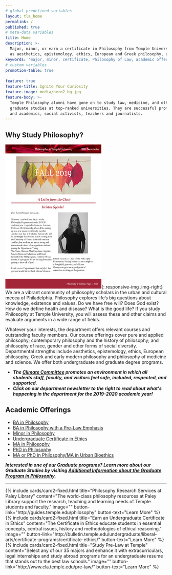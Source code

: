 ```yaml
---
# global predefined variables
layout: tla_home
permalink: /
published: true
# meta-data variables
title: Home
description: >-
  Major, minor, or earn a certificate in Philosophy from Temple University. View our academic offerings such
  as aesthetics, epistemology, ethics, European and Greek philosophy, and more in the College of Liberal Arts.
keywords: 'major, minor, certificate, Philosophy of Law, academic offerings, european philosophy'
# custom variables
promotion-table: true

feature: true
feature-title: Ignite Your Curiosity
feature-image: media/hero2_bg.jpg
feature-body: >-
  Temple Philosophy alumni have gone on to study law, medicine, and other
  graduate studies at top-ranked universities. They are successful professionals
  and academics, social activists, teachers and journalists.
---
```

## Why Study Philosophy?
[![Philosophy Newsletter](https://github.com/TULiberalArts/Philosophy/blob/master/media/resizednewsletter.png?raw=true)](https://liberalarts.temple.edu/sites/liberalarts/files/2019%20Newsletter%20%28revised%29%20%281%29.pdf){:.responsive-img .img-right}
We are a vibrant community of philosophy scholars in the urban and cultural mecca of Philadelphia. Philosophy explores life’s big questions about knowledge, existence and values. Do we have free will? Does God exist? How do we define health and disease? What is the good life? If you study Philosophy at Temple University, you will assess these and other claims and evaluate arguments in a wide range of fields.

Whatever your interests, the department offers relevant courses and outstanding faculty members. Our course offerings cover pure and applied philosophy; contemporary philosophy and the history of philosophy; and philosophy of race, gender and other forms of social diversity. Departmental strengths include aesthetics, epistemology, ethics, European philosophy, Greek and early modern philosophy and philosophy of medicine and science. We offer both undergraduate and graduate degree programs.
- **_The [Climate Committee](https://www.cla.temple.edu/philosophy/climate/) promotes an environment in which all students staff, faculty, and visitors feel safe, included, respected, and supported._**
- **_Click on our department newsletter to the right to read about what's happening in the department for the 2019-2020 academic year!_**
 

## Academic Offerings
- [BA in Philosophy](https://www.temple.edu/academics/degree-programs/philosophy-major-la-phil-ba)
- [BA in Philosophy with a Pre-Law Emphasis](https://www.temple.edu/academics/degree-programs/philosophy-major-la-phil-ba)
- [Minor in Philosophy](http://bulletin.temple.edu/undergraduate/liberal-arts/philosophy/minor-philosophy/)
- [Undergraduate Certificate in Ethics](https://www.temple.edu/academics/degree-programs/ethics-certificate-undergraduate-la-ethc-cert)
- [MA in Philosophy](https://www.temple.edu/academics/degree-programs/philosophy-ma-la-phil-ma)
- [PhD in Philosophy](https://www.temple.edu/academics/degree-programs/philosophy-phd-la-phil-phd)
- [MA or PhD in Philosophy/MA in Urban Bioethics](https://medicine.temple.edu/departments-centers/research-centers/center-bioethics-urban-health-and-policy/educational-programs/dual-degrees)

**_Interested in one of our Graduate programs? Learn more about our Graduate Studies by visiting [Additional Information about the Graduate Program in Philosophy](https://sites.temple.edu/philgrad/)._** 

___

<div class="row row-wide">
  <div class="col m12 l4">{% include cards/card2-fixed.html
    title="Philosophy Research Services at Paley Library"
    content="The world-class philosophy resources at Paley Library support the research, teaching and learning needs of Temple students and faculty."
    image=""
    button-link="http://guides.temple.edu/philosophy"
    button-text="Learn More" %}
  </div>
  <div class="row row-wide">
    <div class="col m12 l4">{% include cards/card2-fixed.html
      title="Earn an Undergraduate Certificate in Ethics"
      content="The Certificate in Ethics educate students in essential concepts, central issues, history and methodologies of ethical reasoning."
      image=""
      button-link="http://bulletin.temple.edu/undergraduate/liberal-arts/certificate-programs/certificate-ethics/"
      button-text="Learn More" %}
    </div>
    <div class="row row-wide">
      <div class="col m12 l4">{% include cards/card2-fixed.html
        title="Study Pre-Law at Temple"
        content="Select any of our 35 majors and enhance it with extracurriculars, legal internships and study abroad programs for an undergraduate resume that stands out to the best law schools."
        image=""
        button-link="http://www.cla.temple.edu/pre-law/"
        button-text="Learn More" %}
      </div>
</div>
